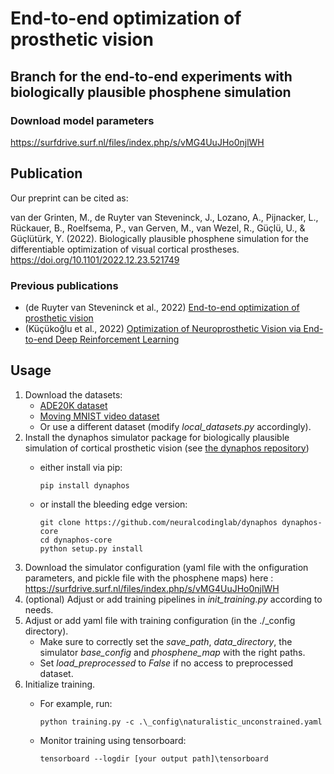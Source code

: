 # End-to-end optimization of prosthetic vision
## Branch for the end-to-end experiments with biologically plausible phosphene simulation

### Download model parameters
https://surfdrive.surf.nl/files/index.php/s/vMG4UuJHo0njlWH 

## Publication
Our preprint can be cited as:

van der Grinten, M., de Ruyter van Steveninck, J., Lozano, A., Pijnacker, L., Rückauer, B., Roelfsema, P., van Gerven, M., van Wezel, R., Güçlü, U., &amp; Güçlütürk, Y. (2022). Biologically plausible phosphene simulation for the differentiable optimization of visual cortical prostheses. https://doi.org/10.1101/2022.12.23.521749 


### Previous publications
- (de Ruyter van Steveninck et al., 2022) [End-to-end optimization of prosthetic vision](https://doi.org/10.1167/jov.22.2.20)
- (Küçükoğlu et al., 2022) [Optimization of Neuroprosthetic Vision via End-to-end Deep Reinforcement Learning](http://dx.doi.org/10.1142/S0129065722500526)


## Usage

1. Download the datasets: 
    - [ADE20K dataset](https://groups.csail.mit.edu/vision/datasets/ADE20K/)
    - [Moving MNIST video dataset](https://www.cs.toronto.edu/~nitish/unsupervised_video/)
    - Or use a different dataset (modify *local_datasets.py* accordingly).
2. Install the dynaphos simulator package for biologically plausible simulation of cortical prosthetic vision (see [the dynaphos repository](https://github.com/neuralcodinglab/dynaphos))
    - either install via pip:
    
          pip install dynaphos

    - or install the bleeding edge version:

          git clone https://github.com/neuralcodinglab/dynaphos dynaphos-core
          cd dynaphos-core
          python setup.py install

3.  Download the simulator configuration (yaml file with the onfiguration parameters, and pickle file with the phosphene maps) here : https://surfdrive.surf.nl/files/index.php/s/vMG4UuJHo0njlWH
4.  (optional) Adjust or add training pipelines in *init_training.py* according to needs.
5.  Adjust or add yaml file with training configuration (in the ./_config directory).
    - Make sure to correctly set the *save_path*, *data_directory*, the simulator  *base_config* and *phosphene_map* with the right paths. 
    - Set *load_preprocessed* to *False* if no access to preprocessed dataset.
6. Initialize training.
    - For example, run:
    
          python training.py -c .\_config\naturalistic_unconstrained.yaml

    - Monitor training using tensorboard:
    
          tensorboard --logdir [your output path]\tensorboard
          

